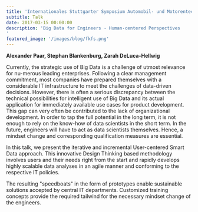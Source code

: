 ```yaml
---
title: 'Internationales Stuttgarter Symposium Automobil- und Motorentechnik, Stuttgart, Germany'
subtitle: Talk
date: 2017-03-15 00:00:00
description: 'Big Data for Engineers - Human-centered Perspectives
'
featured_image: '/images/blog/fkfs.png'
---
```


**Alexander Paar, Stephan Blankenburg, Zarah DeLuca-Hellwig**

Currently, the strategic use of Big Data is a challenge of utmost relevance for nu-merous leading enterprises. Following a clear management commitment, most companies have prepared themselves with a considerable IT infrastructure to meet the challenges of data-driven decisions. However, there is often a serious discrepancy between the technical possibilities for intelligent use of Big Data and its actual application for immediately available use cases for product development. This gap can very often be contributed to the lack of organizational development. In order to tap the full potential in the long term, it is not enough to rely on the know-how of data scientists in the short term. In the future, engineers will have to act as data scientists themselves. Hence, a mindset change and corresponding qualification measures are essential.

In this talk, we present the iterative and incremental User-centered Smart Data approach. This innovative Design Thinking based methodology involves users and their needs right from the start and rapidly develops highly scalable data analyses in an agile manner and conforming to the respective IT policies.

The resulting "speedboats" in the form of prototypes enable sustainable solutions accepted by central IT departments. Customized training concepts provide the required tailwind for the necessary mindset change of the engineers.
